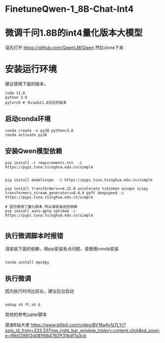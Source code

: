 # FinetuneQwen-1_8B-Chat-Int4
# 微调千问1.8B的int4量化版本大模型


请先打开 https://github.com/QwenLM/Qwen
然后clone下来


# 安装运行环境

建议使用下面的版本。
```
cuda 11.8
python 3.8
pytorch # 与cuda11.8对应的版本
```

## 启动conda环境

```
conda create -n py38 python=3.8
conda activate py38
```

## 安装Qwen模型依赖
```commandline
pip install -r requirements.txt  -i https://pypi.tuna.tsinghua.edu.cn/simple


pip install modelscope  -i https://pypi.tuna.tsinghua.edu.cn/simple

pip install transformers==4.32.0 accelerate tiktoken einops scipy transformers_stream_generator==0.0.4 peft deepspeed -i https://pypi.tuna.tsinghua.edu.cn/simple

# 因为使用了量化版本 所以请安装这些依赖
pip install auto-gptq optimum -i https://pypi.tuna.tsinghua.edu.cn/simple


```
## 执行微调脚本时报错
请安装下面的依赖，用pip安装有点问题，请使用conda安装
```commandline

conda install mpi4py
```

## 执行微调

因为执行时间比较长，建议后台启动
```commandline

nohup sh ft.sh &

```


其他的参考jupter脚本

感谢B站大佬
https://www.bilibili.com/video/BV16a4y1z7LY/?spm_id_from=333.337.top_right_bar_window_history.content.click&vd_source=f9b029812d081f664782ff316df7a3cb
